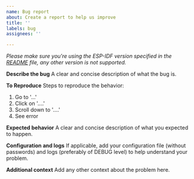 ```yaml
---
name: Bug report
about: Create a report to help us improve
title: ''
labels: bug
assignees: ''

---
```


*Please make sure you're using the ESP-IDF version specified in the [README](https://github.com/shmuelzon/esp32-ble2mqtt/blob/master/README.md) file, any other version is not supported.*

**Describe the bug**
A clear and concise description of what the bug is.

**To Reproduce**
Steps to reproduce the behavior:
1. Go to '...'
2. Click on '....'
3. Scroll down to '....'
4. See error

**Expected behavior**
A clear and concise description of what you expected to happen.

**Configuration and logs**
If applicable, add your configuration file (without passwords) and logs (preferably of DEBUG level) to help understand your problem.

**Additional context**
Add any other context about the problem here.
